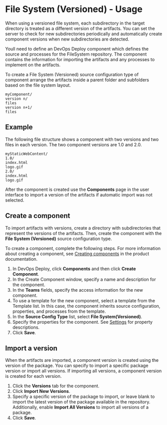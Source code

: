 
# File System (Versioned) - Usage


When using a versioned file system, each subdirectory in the target directory is treated as a different version of the artifacts. You can set the server to check for new subdirectories periodically and automatically create component versions when new subdirectories are detected.

Youll need to define an DevOps Deploy component which defines the source and processes for the FileSystem repository. The component contains the information for importing the artifacts and any processes to implement on the artifacts.

To create a File System (Versioned) source configuration type of component arrange the artifacts inside a parent folder and subfolders based on the file system layout.


```
myComponent/
version n/
files
version n+1/
files

```

## Example

The following file structure shows a component with two versions and two files in each version. The two component versions are 1.0 and 2.0.


```
myStaticWebContent/
1.0/
index.html
logo.gif
2.0/
index.html
logo.gif

```

After the component is created use the **Components** page in the user interface to import a version of the artifacts if automatic import was not selected.


## Create a component




To import artifacts with versions, create a directory with subdirectories that represent the versions of the artifacts. Then, create the component with the **File System (Versioned)** source configuration type.

To create a component, complete the following steps. For more information about creating a component, see [Creating components](http://www-01.ibm.com/support/knowledgecenter/SS4GSP_7.0.2/com.ibm.udeploy.doc/topics/comp_create.html "Creating components") in the product documentation.

1. In DevOps Deploy, click **Components** and then click **Create Component**.
2. In the Create Component window, specify a name and description for the component.
3. In the **Teams** fields, specify the access information for the new component.
4. To use a template for the new component, select a template from the Template list. In this case, the component inherits source configuration, properties, and processes from the template.
5. In the **Source Config Type** list, select **File System(Versioned)**.
6. Specify the properties for the component. See [Settings](#steps) for property descriptions.
7. Click **Save**.

## Import a version

When the artifacts are imported, a component version is created using the version of the package. You can specify to import a specific package version or import all versions. If importing all versions, a component version is created for each version.

1. Click the **Versions** tab for the component.
2. Click **Import New Versions**.
3. Specify a specific version of the package to import, or leave blank to import the latest version of the package available in the repository. Additionally, enable **Import All Versions** to import all versions of a package.
4. Click **Save**.
